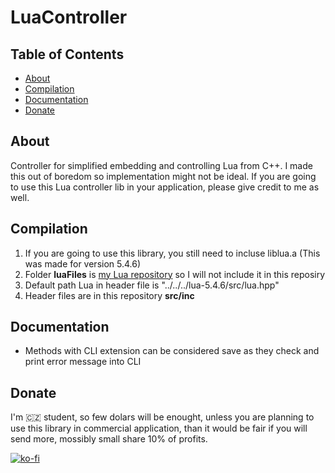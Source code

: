 # LuaController

## Table of Contents

- [About](#about)
- [Compilation](#compilation)
- [Documentation](#documentation)
- [Donate](#donate)

## About

Controller for simplified embedding and controlling Lua from C++. I made this out of boredom so implementation might not be ideal. If you are going to use this Lua controller lib in your application, please give credit to me as well.

## Compilation

1. If you are going to use this library, you still need to incluse liblua.a (This was made for version 5.4.6)
2. Folder **luaFiles** is [my Lua repository](https://github.com/Riyufuchi/Trying-out-Lua) so I will not include it in this reposiry
3. Default path Lua in header file is "../../../lua-5.4.6/src/lua.hpp"
4. Header files are in this repository **src/inc**

## Documentation

- Methods with CLI extension can be considered save as they check and print error message into CLI

## Donate

I'm 🇨🇿 student, so few dolars will be enought, unless you are planning to use this library in commercial application, than it would be fair if you will send more, mossibly small share 10% of profits.

[![ko-fi](https://ko-fi.com/img/githubbutton_sm.svg)](https://ko-fi.com/P5P11WTFL)
